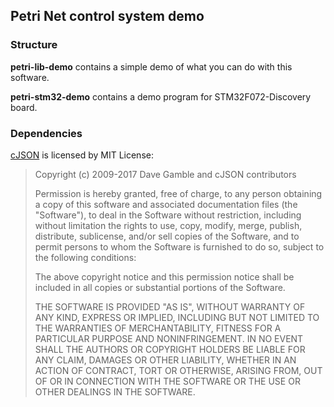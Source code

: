 ## Petri Net control system demo

### Structure

**petri-lib-demo** contains a simple demo of what you can do with this software.

**petri-stm32-demo** contains a demo program for STM32F072-Discovery board.

### Dependencies

[cJSON](https://github.com/DaveGamble/cJSON) is licensed by MIT License:

>Copyright (c) 2009-2017 Dave Gamble and cJSON contributors
>
>Permission is hereby granted, free of charge, to any person obtaining a copy
>of this software and associated documentation files (the "Software"), to deal
>in the Software without restriction, including without limitation the rights
>to use, copy, modify, merge, publish, distribute, sublicense, and/or sell
>copies of the Software, and to permit persons to whom the Software is
>furnished to do so, subject to the following conditions:
>
>The above copyright notice and this permission notice shall be included in
>all copies or substantial portions of the Software.
>
>THE SOFTWARE IS PROVIDED "AS IS", WITHOUT WARRANTY OF ANY KIND, EXPRESS OR
>IMPLIED, INCLUDING BUT NOT LIMITED TO THE WARRANTIES OF MERCHANTABILITY,
>FITNESS FOR A PARTICULAR PURPOSE AND NONINFRINGEMENT. IN NO EVENT SHALL THE
>AUTHORS OR COPYRIGHT HOLDERS BE LIABLE FOR ANY CLAIM, DAMAGES OR OTHER
>LIABILITY, WHETHER IN AN ACTION OF CONTRACT, TORT OR OTHERWISE, ARISING FROM,
>OUT OF OR IN CONNECTION WITH THE SOFTWARE OR THE USE OR OTHER DEALINGS IN
>THE SOFTWARE.